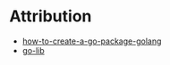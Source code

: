 # Attribution

* [how-to-create-a-go-package-golang](/docs/attribution/how-to-create-a-go-package-golang/README.md)
* [go-lib](/docs/attribution/go-lib/README.md)
